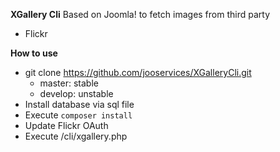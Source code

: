 **XGallery Cli**
Based on Joomla! to fetch images from third party
 - Flickr
 
**How to use**
 - git clone https://github.com/jooservices/XGalleryCli.git
	 - master: stable
	 - develop: unstable
- Install database via sql file
- Execute `composer install`
- Update Flickr OAuth
- Execute /cli/xgallery.php
